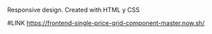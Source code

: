 Responsive design.
Created with HTML y CSS

#LINK https://frontend-single-price-grid-component-master.now.sh/
